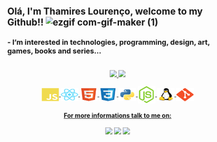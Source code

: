 ## Olá, I'm Thamires Lourenço, welcome to my Github!! ![ezgif com-gif-maker (1)](https://user-images.githubusercontent.com/68281298/119243223-2ac5c200-bb3b-11eb-9d6f-2b6d98fa3c9e.gif)

### -  I’m interested in technologies, programming, design, art, games, books and series...
 <br>
 <div align="center">
  <div>
  <a href="https://github.com/thamiresl">
  <img height="180em" src="https://github-readme-stats.vercel.app/api?username=thamiresl&show_icons=true&theme=dracula&include_all_commits=true&count_private=true"/>
  <img height="180em" src="https://github-readme-stats.vercel.app/api/top-langs/?username=thamiresl&layout=compact&langs_count=7&theme=dracula"/>
  <br>
  </div>

  <div style="display: inline_block"><br>
    <img align="center" alt="Thami-Js" height="30" width="40" src="https://raw.githubusercontent.com/devicons/devicon/master/icons/javascript/javascript-plain.svg">
    <img align="center" alt="Thami-React" height="30" width="40" src="https://raw.githubusercontent.com/devicons/devicon/master/icons/react/react-original.svg">
    <img align="center" alt="Thami-HTML" height="30" width="40" src="https://raw.githubusercontent.com/devicons/devicon/master/icons/html5/html5-original.svg">
    <img align="center" alt="Thami-CSS" height="30" width="40" src="https://raw.githubusercontent.com/devicons/devicon/master/icons/css3/css3-original.svg">
    <img align="center" alt="Thami-Python" height="30" width="40" src="https://raw.githubusercontent.com/devicons/devicon/master/icons/python/python-original.svg">
    <img align="center" alt="Thami-node.js" heigth="30" width="40" src="https://raw.githubusercontent.com/devicons/devicon/master/icons/nodejs/nodejs-original.svg">
    <img align="center" alt="Thami-linux" height="30" width="40" src="https://raw.githubusercontent.com/devicons/devicon/master/icons/linux/linux-original.svg">
    <img align="center" alt="Thami-git" height="30" width="40" src="https://raw.githubusercontent.com/devicons/devicon/master/icons/git/git-original.svg">
  </div>
 
#### For more informations talk to me on:
 
 <div> 
  <a href="https://www.instagram.com/thami_lourenco/" target="_blank"><img src="https://img.shields.io/badge/-Instagram-%23E4405F?style=for-the-badge&logo=instagram&logoColor=white" target="_blank"></a>
  <a href = "mailto:thami.lourenco@outlook.com"><img src="https://img.shields.io/badge/Microsoft_Outlook-0078D4?style=for-the-badge&logo=microsoft-outlook&logoColor=white"></a>
  <a href="https://www.linkedin.com/in/thamires-louren%C3%A7o-18aaa9177/" target="_blank"><img src="https://img.shields.io/badge/-LinkedIn-%230077B5?style=for-the-badge&logo=linkedin&logoColor=white" target="_blank"></a>
 </div> 
</div>

